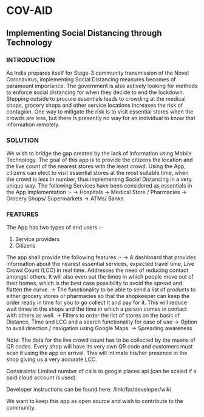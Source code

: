 # COV-AID

## Implementing Social Distancing through Technology

### INTRODUCTION

As India prepares itself for Stage-3 community transmission of the Novel Coronavirus, implementing Social Distancing measures becomes of paramount importance. The government is also actively looking for methods to enforce social distancing for when they decide to end the lockdown. Stepping outside to procure essentials leads to crowding at the medical shops, grocery shops and other service locations increases the risk of contagion. One way to mitigate the risk is to visit essential stores when the crowds are less, but there is presently no way for an individual to know that information remotely.

### SOLUTION

We wish to bridge the gap created by the lack of information using Mobile Technology. The goal of this app is to provide the citizens the location and the live count of the nearest stores with the least crowd. Using the App, citizens can elect to visit essential stores at the most suitable time, when the crowd is less in number, thus implementing Social Distancing in a very unique way. The following Services have been considered as essentials in the App implementation :-
-> Hospitals 
-> Medical Store / Pharmacies
-> Grocery Shops/ Supermarkets
-> ATMs/ Banks

### FEATURES

The App has two types of end users :-
1. Service providers
2. Citizens

The app shall provide the following features :-
-> A dashboard that provides information about the nearest essential services, expected travel time, Live Crowd Count (LCC) in real time. Addresses the need of reducing contact amongst others. It will also even out the times in which people move out of their homes, which is the best case possibility to avoid the spread and flatten the curve.
-> The functionality to be able to send a list of products to either grocery stores or pharmacies so that the shopkeeper can keep the order ready in time for you to go collect it and pay for it. This will reduce wait times in the shops and the time in which a person comes in contact with others as well.
-> Filters to order the list of stores on the basis of Distance, Time and LCC and a search functionality for ease of use
-> Option to avail direction / navigation using Google Maps.
-> Spreading awareness

Note: The data for the live crowd count has to be collected by the means of QR codes. Every shop will have its very own QR code and customers must scan it using the app on arrival. This will intimate his/her presence in the shop giving us a very accurate LCC.

Constraints: Limited number of calls to google places api (can be scaled if a paid cloud account is used).

Developer instructions can be found here: /link/for/developer/wiki

We want to keep this app as open source and wish to contribute to the community.























